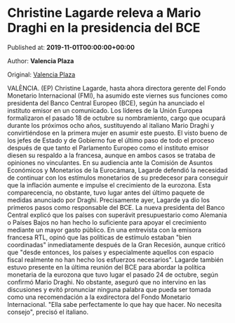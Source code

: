 
# Christine Lagarde releva a Mario Draghi en la presidencia del BCE

Published at: **2019-11-01T00:00:00+00:00**

Author: **Valencia Plaza**

Original: [Valencia Plaza](https://valenciaplaza.com/christine-lagarde-releva-a-mario-draghi-en-la-presidencia-del-bce)

VALÈNCIA. (EP) Christine Lagarde, hasta ahora directora gerente del Fondo Monetario Internacional (FMI), ha asumido este viernes sus funciones como presidenta del Banco Central Europeo (BCE), según ha anunciado el instituto emisor en un comunicado.
Los líderes de la Unión Europea formalizaron el pasado 18 de octubre su nombramiento, cargo que ocupará durante los próximos ocho años, sustituyendo al italiano Mario Draghi y convirtiéndose en la primera mujer en asumir este puesto.
El visto bueno de los jefes de Estado y de Gobierno fue el último paso de todo el proceso después de que tanto el Parlamento Europeo como el instituto emisor diesen su respaldo a la francesa, aunque en ambos casos se trataba de opiniones no vinculantes.
En su audiencia ante la Comisión de Asuntos Económicos y Monetarios de la Eurocámara, Lagarde defendió la necesidad de continuar con los estímulos monetarios de su predecesor para conseguir que la inflación aumente e impulse el crecimiento de la eurozona. Esta comparecencia, no obstante, tuvo lugar antes del último paquete de medidas anunciado por Draghi.
Precisamente ayer, Lagarde ya dio los primeros pasos como responsable del BCE. La nueva presidenta del Banco Central explicó que los países con superávit presupuestario como Alemania o Países Bajos no han hecho lo suficiente para apoyar el crecimiento mediante un mayor gasto público.
En una entrevista con la emisora francesa RTL, opinó que las políticas de estímulo estaban "bien coordinadas" inmediatamente después de la Gran Recesión, aunque criticó que "desde entonces, los países y especialmente aquellos con espacio fiscal realmente no han hecho los esfuerzos necesarios".
Lagarde también estuvo presente en la última reunión del BCE para abordar la política monetaria de la eurozona que tuvo lugar el pasado 24 de octubre, según confirmó Mario Draghi. No obstante, aseguró que no intervino en las discusiones y evitó pronunciar ninguna palabra que pueda ser tomada como una recomendación a la exdirectora del Fondo Monetario Internacional. "Ella sabe perfectamente lo que hay que hacer. No necesita consejo", precisó el italiano.
